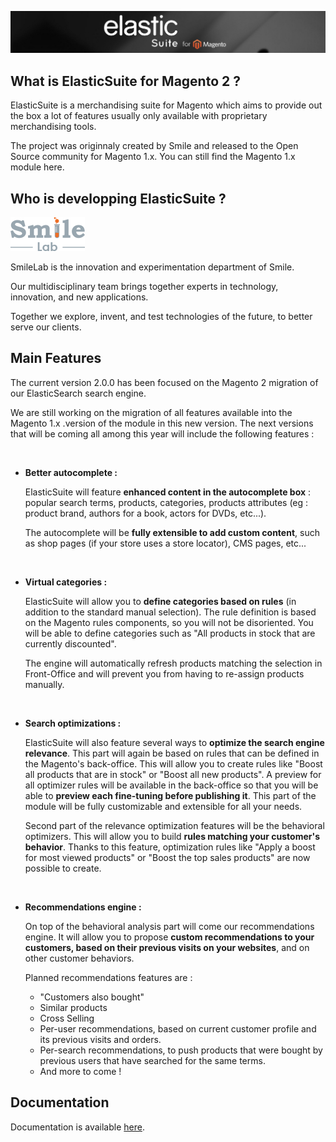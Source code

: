 ![ElasticSuite](doc/static/elasticsuite-banner.jpg)

## What is ElasticSuite for Magento 2 ?

ElasticSuite is a merchandising suite for Magento which aims to provide out the box a lot of features usually only available with proprietary merchandising tools.

The project was originnaly created by Smile and released to the Open Source community for Magento 1.x. You can still find the Magento 1.x module here.

## Who is developping ElasticSuite ?

[![SmileLab](doc/static/smilelab-logo.png)](http://www.smile-oss.com)


SmileLab is the innovation and experimentation department of Smile.

Our multidisciplinary team brings together experts in technology, innovation, and new applications.

Together we explore, invent, and test technologies of the future, to better serve our clients.


## Main Features

The current version 2.0.0 has been focused on the Magento 2 migration of our ElasticSearch search engine.

We are still working on the migration of all features available into the Magento 1.x .version of the module in this new version. The next versions that will be coming all among this year will include the following features :

<br/>

* **Better autocomplete  :**

    ElasticSuite will feature **enhanced content in the autocomplete box** : popular search terms, products, categories, products attributes (eg : product brand, authors for a book, actors for DVDs, etc...).

    The autocomplete will be **fully extensible to add custom content**, such as shop pages (if your store uses a store locator), CMS pages, etc...

<br/>

* **Virtual categories :**

    ElasticSuite will allow you to **define categories based on rules** (in addition to the standard manual selection). The rule definition is based on the Magento rules components, so you will not be disoriented.
    You will be able to define categories such as "All products in stock that are currently discounted".

    The engine will automatically refresh products matching the selection in Front-Office and will prevent you from having to re-assign products manually.

<br/>

* **Search optimizations :**

    ElasticSuite will also feature several ways to **optimize the search engine relevance**. This part will again be based on rules that can be defined in the Magento's back-office.
    This will allow you to create rules like "Boost all products that are in stock" or "Boost all new products". A preview for all optimizer rules will be available in the back-office so that you will be able to **preview each fine-tuning before publishing it**.
    This part of the module will be fully customizable and extensible for all your needs.

    Second part of the relevance optimization features will be the behavioral optimizers. This will allow you to build **rules matching your customer's behavior**.
    Thanks to this feature, optimization rules like "Apply a boost for most viewed products" or "Boost the top sales products" are now possible to create.

<br/>

* **Recommendations engine :**

    On top of the behavioral analysis part will come our recommendations engine. It will allow you to propose **custom recommendations to your customers, based on their previous visits on your websites**, and on other customer behaviors.

    Planned recommendations features are :
     + "Customers also bought"
     + Similar products
     + Cross Selling
     + Per-user recommendations, based on current customer profile and its previous visits and orders.
     + Per-search recommendations, to push products that were bought by previous users that have searched for the same terms.
     + And more to come !


## Documentation

Documentation is available [here](https://github.com/Smile-SA/elasticsuite/wiki).
